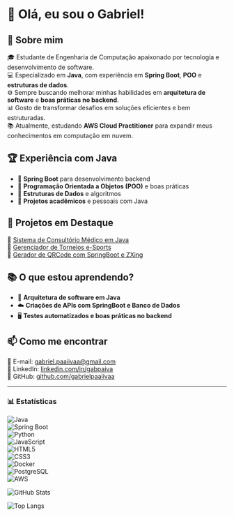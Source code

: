 # 👋 Olá, eu sou o Gabriel!  

## 🚀 Sobre mim  
🎓 Estudante de Engenharia de Computação apaixonado por tecnologia e desenvolvimento de software.  
💻 Especializado em **Java**, com experiência em **Spring Boot**, **POO** e **estruturas de dados**.  
⚙️ Sempre buscando melhorar minhas habilidades em **arquitetura de software** e **boas práticas no backend**.  
📊 Gosto de transformar desafios em soluções eficientes e bem estruturadas.  
📚 Atualmente, estudando **AWS Cloud Practitioner** para expandir meus conhecimentos em computação em nuvem.  

## 🏆 Experiência com Java  
- 🔹 **Spring Boot** para desenvolvimento backend  
- 🔹 **Programação Orientada a Objetos (POO)** e boas práticas  
- 🔹 **Estruturas de Dados** e algoritmos  
- 🔹 **Projetos acadêmicos** e pessoais com Java  

## 📌 Projetos em Destaque  
📂 [Sistema de Consultório Médico em Java](https://github.com/gabrielpaaiivaa/GerenciamentoConsultorioMedico)  
📂 [Gerenciador de Torneios e-Sports](https://github.com/gabrielpaaiivaa/Gerenciador-de-torneiros-esports)  
📂 [Gerador de QRCode com SpringBoot e ZXing](https://github.com/gabrielpaaiivaa/gerador-qr-code)  

## 📚 O que estou aprendendo?  
- 🚀 **Arquitetura de software em Java**  
- ☁️ **Criações de APIs com SpringBoot e Banco de Dados**  
- 🖥️ **Testes automatizados e boas práticas no backend**  

## 📫 Como me encontrar  
📧 E-mail: [gabriel.paaiivaa@gmail.com](mailto:gabriel.paaiivaa@gmail.com)  
💼 LinkedIn: [linkedin.com/in/gabpaiva](https://www.linkedin.com/in/gabpaiva)  
🐙 GitHub: [github.com/gabrielpaaiivaa](https://github.com/gabrielpaaiivaa)  

---

### 📊 Estatísticas  


![Java](https://img.shields.io/badge/Java-ED8B00?style=for-the-badge&logo=java&logoColor=white)  
![Spring Boot](https://img.shields.io/badge/Spring_Boot-6DB33F?style=for-the-badge&logo=spring-boot&logoColor=white)  
![Python](https://img.shields.io/badge/Python-3776AB?style=for-the-badge&logo=python&logoColor=white)  
![JavaScript](https://img.shields.io/badge/JavaScript-F7DF1E?style=for-the-badge&logo=javascript&logoColor=black)  
![HTML5](https://img.shields.io/badge/HTML5-E34F26?style=for-the-badge&logo=html5&logoColor=white)  
![CSS3](https://img.shields.io/badge/CSS3-1572B6?style=for-the-badge&logo=css3&logoColor=white)  
![Docker](https://img.shields.io/badge/Docker-2496ED?style=for-the-badge&logo=docker&logoColor=white)  
![PostgreSQL](https://img.shields.io/badge/PostgreSQL-316192?style=for-the-badge&logo=postgresql&logoColor=white)  
![AWS](https://img.shields.io/badge/AWS-232F3E?style=for-the-badge&logo=amazon-aws&logoColor=white)

![GitHub Stats](https://github-readme-stats.vercel.app/api?username=gabrielpaaiivaa&show_icons=true&theme=dark)  

![Top Langs](https://github-readme-stats.vercel.app/api/top-langs/?username=gabrielpaaiivaa&layout=compact&theme=dark)  
